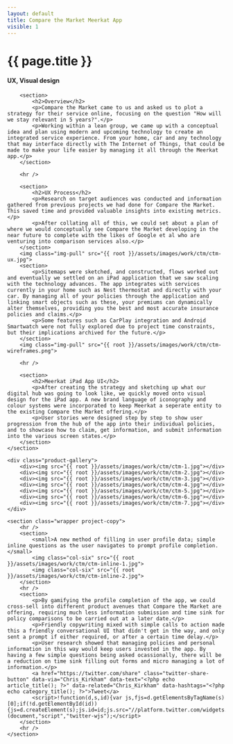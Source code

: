 ```yaml
---
layout: default
title: Compare the Market Meerkat App
visible: 1
---
```


<div id="project-page" class="ctm-banner banner" data-0="background-position: 0px 0px;" data-100000="background-position:0px 50000px;">
	<div class="heading-section">
		<div data-0="top: 200px; opacity: 1;" data-450="top: 370px; opacity:0;">
			<h1>{{ page.title }}</h1>
			<h4>UX, Visual design</h4>
		</div>
	</div>
</div>

<div id="project-content">
	<section class="wrapper project-copy">

		<section>
			<h2>Overview</h2>
			<p>Compare the Market came to us and asked us to plot a strategy for their service online, focusing on the question "How will we stay relevant in 5 years?".</p>
			<p>Working within a lean group, we came up with a conceptual idea and plan using modern and upcoming technology to create an integrated service experience. From your home, car and any technology that may interface directly with The Internet of Things, that could be made to make your life easier by managing it all through the Meerkat app.</p>
		</section>

		<hr />

		<section>
			<h2>UX Process</h2>
			<p>Research on target audiences was conducted and information gathered from previous projects we had done for Compare the Market. This saved time and provided valuable insights into existing metrics.</p>
			<p>After collating all of this, we could set about a plan of where we would conceptually see Compare the Market developing in the near future to complete with the likes of Google et al who are venturing into comparison services also.</p>
		</section>
		<img class="img-pull" src="{{ root }}/assets/images/work/ctm/ctm-ux.jpg">
		<section>
			<p>Sitemaps were sketched, and constructed, flows worked out and eventually we settled on an iPad application that we saw scaling with the technology advances. The app integrates with services currently in your home such as Nest thermostat and directly with your car. By managing all of your policies through the application and linking smart objects such as these, your premiums can dynamically alter themselves, providing you the best and most accurate insurance policies and claims.</p>
			<p>Some features such as CarPlay integration and Android Smartwatch were not fully explored due to project time constraints, but their implications archived for the future.</p>
		</section>
		<img class="img-pull" src="{{ root }}/assets/images/work/ctm/ctm-wireframes.png">

		<hr />

		<section>
			<h2>Meerkat iPad App UI</h2>
			<p>After creating the strategy and sketching up what our digital hub was going to look like, we quickly moved onto visual design for the iPad app. A new brand language of iconography and colour systems were incorporated to keep Meerkat a seperate entity to the existing Compare the Market offering.</p>
			<p>User stories were designed step by step to show user progression from the hub of the app into their individual policies, and to showcase how to claim, get information, and submit information into the various screen states.</p>
		</section>
	</section>

	<div class="product-gallery">
		<div><img src="{{ root }}/assets/images/work/ctm/ctm-1.jpg"></div>
		<div><img src="{{ root }}/assets/images/work/ctm/ctm-2.jpg"></div>
		<div><img src="{{ root }}/assets/images/work/ctm/ctm-3.jpg"></div>
		<div><img src="{{ root }}/assets/images/work/ctm/ctm-4.jpg"></div>
		<div><img src="{{ root }}/assets/images/work/ctm/ctm-5.jpg"></div>
		<div><img src="{{ root }}/assets/images/work/ctm/ctm-6.jpg"></div>
		<div><img src="{{ root }}/assets/images/work/ctm/ctm-7.jpg"></div>
	</div>

	<section class="wrapper project-copy">
		<hr />
		<section>
			<small>A new method of filling in user profile data; simple inline questions as the user navigates to prompt profile completion.</small>
			<img class="col-six" src="{{ root }}/assets/images/work/ctm/ctm-inline-1.jpg">
			<img class="col-six" src="{{ root }}/assets/images/work/ctm/ctm-inline-2.jpg">
		</section>
		<hr />
		<section>
			<p>By gamifying the profile completion of the app, we could cross-sell into different product avenues that Compare the Market are offering, requiring much less information submission and time sink for policy comparisons to be carried out at a later date.</p>
			<p>Friendly copywriting mixed with simple calls to action made this a friendly conversational UI that didn't get in the way, and only sent a prompt if either required, or after a certain time delay.</p>
			<p>User research showed that managing policies and personal information in this way would keep users invested in the app. By having a few simple questions being asked ocassionally, there will be a reduction on time sink filling out forms and micro managing a lot of information.</p>
			<a href="https://twitter.com/share" class="twitter-share-button" data-via="Chris_Kirkham" data-text="<?php echo article_title(); ?>" data-related="Chris_Kirkham" data-hashtags="<?php echo category_title(); ?>">Tweet</a>
			<script>!function(d,s,id){var js,fjs=d.getElementsByTagName(s)[0];if(!d.getElementById(id)){js=d.createElement(s);js.id=id;js.src="//platform.twitter.com/widgets.js";fjs.parentNode.insertBefore(js,fjs);}}(document,"script","twitter-wjs");</script>
		</section>
		<hr />
	</section>

</div>